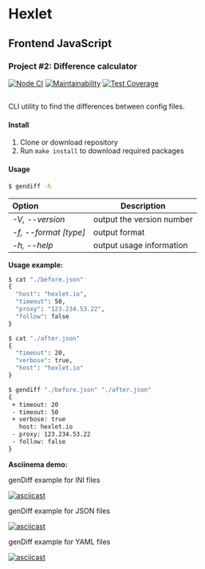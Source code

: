 # Hexlet

## Frontend JavaScript

### Project #2: Difference calculator

[![Node CI](https://github.com/alekseyvlivanov/frontend-project-lvl2/workflows/Node%20CI/badge.svg)](https://github.com/alekseyvlivanov/frontend-project-lvl2/actions)
[![Maintainability](https://api.codeclimate.com/v1/badges/89bb011f2bdc5356acfa/maintainability)](https://codeclimate.com/github/alekseyvlivanov/frontend-project-lvl2/maintainability)
[![Test Coverage](https://api.codeclimate.com/v1/badges/89bb011f2bdc5356acfa/test_coverage)](https://codeclimate.com/github/alekseyvlivanov/frontend-project-lvl2/test_coverage)

##

CLI utility to find the differences between config files.

#### Install

1. Clone or download repository
2. Run `make install` to download required packages

#### Usage

```bash
$ gendiff -h
```

| Option                | Description               |
| :-------------------- | ------------------------- |
| _-V, --version_       | output the version number |
| _-f, --format [type]_ | output format             |
| _-h, --help_          | output usage information  |

**Usage example:**

```bash
$ cat "./before.json"
{
  "host": "hexlet.io",
  "timeout": 50,
  "proxy": "123.234.53.22",
  "follow": false
}
```

```bash
$ cat "./after.json"
{
  "timeout": 20,
  "verbose": true,
  "host": "hexlet.io"
}
```

```bash
$ gendiff "./before.json" "./after.json"
{
 + timeout: 20
 - timeout: 50
 + verbose: true
   host: hexlet.io
 - proxy: 123.234.53.22
 - follow: false
}
```

**Asciinema demo:**

genDiff example for INI files

[![asciicast](https://asciinema.org/a/SFLkBwLlgoM6OyTe4Cex9y8ni.svg)](https://asciinema.org/a/SFLkBwLlgoM6OyTe4Cex9y8ni)

genDiff example for JSON files

[![asciicast](https://asciinema.org/a/dsF3MurSVVlgXTgRATi79ID7k.svg)](https://asciinema.org/a/dsF3MurSVVlgXTgRATi79ID7k)

genDiff example for YAML files

[![asciicast](https://asciinema.org/a/OmhOSm1fQnmQfucwGwOQwYXH0.svg)](https://asciinema.org/a/OmhOSm1fQnmQfucwGwOQwYXH0)
